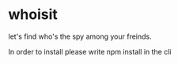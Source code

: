 # whoisit
let's find who's the spy among your freinds.

In order to install please write npm install in the cli
